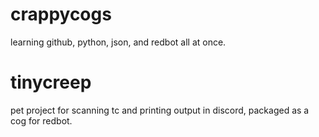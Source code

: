 # crappycogs
learning github, python, json, and redbot all at once.

# tinycreep

pet project for scanning tc and printing output in discord, packaged as a cog for redbot.
